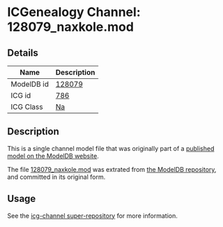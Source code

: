 # ICGenealogy Channel: 128079\_naxkole.mod

## Details

Name | Description
---- | -----------
ModelDB id | [128079](http://senselab.med.yale.edu/ModelDB/ShowModel.cshtml?model=128079)
ICG id | [786](http://icg.neurotheory.ox.ac.uk/channels/2/786)
ICG Class | [Na](http://icg.neurotheory.ox.ac.uk/channels/2)

## Description

This is a single channel model file that was originally part of a [published model on the ModelDB website](http://senselab.med.yale.edu/mModelDB/ShowModel.cshtml?model=128079).

The file [128079\_naxkole.mod](128079_naxkole.mod) was extrated from [the ModelDB repository](http://senselab.med.yale.edu/ModelDB/ShowModel.cshtml?model=128079), and committed in its original form.

## Usage

See the [icg-channel super-repository](https://github.com/icgenealogy/icg-channels) for more information.